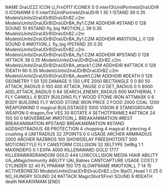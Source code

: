 NAME DraUZZZ
ICON U_FrnOf17
ICONEX 0 0 interf3\UnitPortrets\DraUDrR 0
ICONANM 0 0 interf3\UnitPortrets\DraUDrR 1 35 1
!STAND         39 0.35 Models\Units\DraUDrB\DraUDrBZ.c2m Models\Units\DraUDrB\DraUDrBA_fly1.C2M
ADDHDIR #STAND 0 128
SOUND 10 #STAND fly_big
!MOTION_L      39 0.35 Models\Units\DraUDrB\DraUDrBZ.c2m Models\Units\DraUDrB\DraUDrBA_fly1.C2M
ADDHDIR #MOTION_L 0 128
SOUND 6 #MOTION_L fly_big
!PSTAND        35  0.35 Models\Units\DraUDrB\DraUDrBZ.c2m Models\Units\DraUDrB\DraUDrBA_fly1.C2M
ADDHDIR #PSTAND 0 128 
!ATTACK        38 0.35 Models\Units\DraUDrB\DraUDrBZ.c2m Models\Units\DraUDrB\DraUDrBA_attack1.C2M
ADDHDIR #ATTACK 0 128 
!DEATH         60 0.35 Models\Units\DraUDrB\DraUDrBZ.c2m Models\Units\DraUDrB\DraUDrBA_death1.C2M
ADDHDIR #DEATH 0 128
GEOMETRY 1 50 120
DAMAGE   0 130
LIFE     2000
RECTANGLE 0 0 80 50
ATTACK_RADIUS 0 100 400
ATTACK_PAUSE 0 0
DET_RADIUS 0 0 8000
ADD_ATTACK_RADIUS 0 64
SEARCH_ENEMY_RADIUS 600
MATHERIAL 1 FLY
CANKILL 6 BODY BUILDING FLY WOOD STONE IRON
ATTMASK 0 6 BODY BUILDING FLY WOOD STONE IRON
PRICE 2 FOOD 2000 COAL 1200
WEAPONKIND 0 magical
BUILDSTAGES 1000
VISION 8
STANDGROUND
WEAPON 			0 dragon_fire
VES 30
ROTATE 4
SETHOTFRAME2 #ATTACK 24 150 50 0
MOVEBREAK #MOTION_L
BREAKANIMATION #REST
BREAKANIMATION #PSTAND
BREAKANIMATION #STAND
ADDSHOTRADIUS 48
PROTECTION 4 chopping 4 magical 4 piercing 4 crushing 4
UNITRADIUS 32
ZPOINTS 0 0
USAGE ARCHER
ARMRADIUS 		2000
ARCHER
RAZBROS 100
SHOWDELAY
FREESHOTDIST 500
MOTIONSTYLE FLY
CANSTORM
COLLISION 32
SELTYPE SelBig 1 1
MAXINDEPO 0 1
EXPA 4000
KILLERAWARD             GOLD 1777
KILLERAWARDRANDOM       GOLD 444
LOWCOLLISION
MEDIA HIAIR
ABILITY	UA_aMagicImmunity
ABILITY	UAI_Rabies
CANTCAPTURE
USAGE COSTLY
CYLINDER 32 40
FLYPARAM 150 175
SLOWFRAME #MOTION_L 7 14 15
ACTIVEBONE3D Models\Units\DraUDrB\DraUDrBZ.c2m Bip01_Head 1 0.25 0
NO_HUNGRY
SOUND 24 #ATTACK MagicShot1(Fire)
SOUND 8 #DEATH death
NIKAKIXMAM
[END]        
